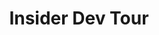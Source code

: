 ---
state: TX
region: Houston
title: Insider Dev Tour
event_url: https://developer.microsoft.com/en-us/collective/events/insider-dev-tour
start_date: 2019-06-21
cost: FREE
topics: [ o365, azure, microsoft ]
---